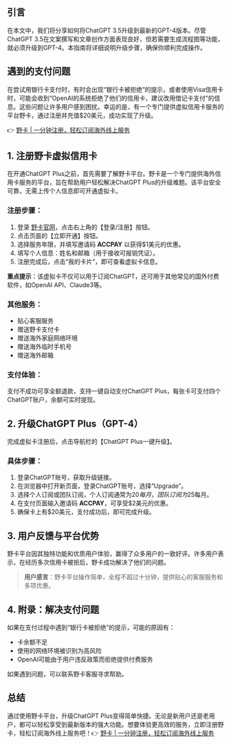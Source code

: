 ## 引言

在本文中，我们将分享如何将ChatGPT 3.5升级到最新的GPT-4版本。尽管ChatGPT 3.5在文案撰写和文章创作方面表现良好，但若需要生成流程图等功能，就必须升级到GPT-4。本指南将详细说明升级步骤，确保你顺利完成操作。

## 遇到的支付问题

在尝试用银行卡支付时，有时会出现“银行卡被拒绝”的提示，或者使用Visa信用卡时，可能会收到“OpenAI的系统拒绝了他们的信用卡，建议改用借记卡支付”的信息。这些问题让许多用户感到困扰。幸运的是，有一个专门提供虚拟信用卡服务的平台野卡，通过注册并充值$20美元，成功实现了升级。

👉 [野卡 | 一分钟注册，轻松订阅海外线上服务](https://bit.ly/bewildcard)

## 1. 注册野卡虚拟信用卡

在开通ChatGPT Plus之前，首先需要了解野卡平台。野卡是一个专门提供海外信用卡服务的平台，旨在帮助用户轻松解决ChatGPT Plus的升级难题。该平台安全可靠，无需上传个人信息即可开通虚拟卡。

### 注册步骤：

1. 登录 [野卡官网](https://bit.ly/bewildcard)，点击右上角的【登录/注册】按钮。
2. 点击页面的【立即开通】按钮。
3. 选择服务年限，并填写邀请码 **ACCPAY** 以获得$1美元的优惠。
4. 填写个人信息：姓名和邮箱（用于接收可报销凭证）。
5. 注册完成后，点击“我的卡片”，即可查看虚拟卡信息。

**重点提示**：该虚拟卡不仅可以用于订阅ChatGPT，还可用于其他常见的国外付费软件，如OpenAI API、Claude3等。

### 其他服务：

- 贴心客服服务
- 赠送野卡支付卡
- 赠送海外家庭网络环境
- 赠送海外临时手机号
- 赠送海外邮箱

### 支付体验：

支付不成功可享全额退款，支持一键自动支付ChatGPT Plus，每张卡可支付四个ChatGPT账户，余额可实时提现。

## 2. 升级ChatGPT Plus（GPT-4）

完成虚拟卡注册后，点击导航栏的【ChatGPT Plus一键升级】。

### 具体步骤：

1. 登录ChatGPT账号，获取升级链接。
2. 在浏览器中打开新页面，登录ChatGPT账号，选择“Upgrade”。
3. 选择个人订阅或团队订阅，个人订阅通常为$20每月，团队订阅为$25每月。
4. 在支付页面输入邀请码 **ACCPAY**，可享受$2美元的优惠。
5. 确保卡上有$20美元，支付成功后，即可完成升级。

## 3. 用户反馈与平台优势

野卡平台因其独特功能和优质用户体验，赢得了众多用户的一致好评。许多用户表示，在经历多次信用卡被拒后，野卡成功解决了他们的问题。

> **用户感言**：野卡平台操作简单，全程不超过十分钟，提供贴心的客服服务和多项优惠。

## 4. 附录：解决支付问题

如果在支付过程中遇到“银行卡被拒绝”的提示，可能的原因有：

- 卡余额不足
- 使用的网络环境被识别为高风险
- OpenAI可能由于用户违反政策而拒绝提供付费服务

如果遇到问题，可以联系野卡客服寻求帮助。

## 总结

通过使用野卡平台，升级ChatGPT Plus变得简单快捷。无论是新用户还是老用户，都可以轻松享受到最新版本的强大功能。想要体验更高效的服务，立即注册野卡，轻松订阅海外线上服务吧！👉 [野卡 | 一分钟注册，轻松订阅海外线上服务](https://bit.ly/bewildcard)